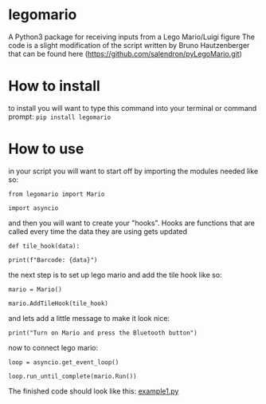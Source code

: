 # legomario
A Python3 package for receiving inputs from a Lego Mario/Luigi figure
The code is a slight modification of the script written by Bruno Hautzenberger that can be found here (https://github.com/salendron/pyLegoMario.git)

# How to install
to install you will want to type this command into your terminal or command prompt:
`pip install legomario`

# How to use
in your script you will want to start off by importing the modules needed like so:

`from legomario import Mario`

`import asyncio`

and then you will want to create your "hooks". Hooks are functions that are called every time the data they are using gets updated

`def tile_hook(data):`

`print(f"Barcode: {data}")`

the next step is to set up lego mario and add the tile hook like so:

`mario = Mario()`

`mario.AddTileHook(tile_hook)`

and lets add a little message to make it look nice:

`print("Turn on Mario and press the Bluetooth button")`

now to connect lego mario:

`loop = asyncio.get_event_loop()`

`loop.run_until_complete(mario.Run())`

The finished code should look like this:
[example1.py](https://github.com/ShadowFire5650/legomario/blob/main/legomario/example1.py)
